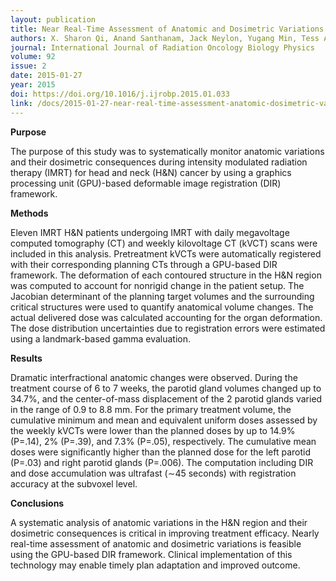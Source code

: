 ```yaml
---
layout: publication
title: Near Real-Time Assessment of Anatomic and Dosimetric Variations for Heand-and-Neck Radiation Therapy Via GPU-Based Dose Deformation Framework
authors: X. Sharon Qi, Anand Santhanam, Jack Neylon, Yugang Min, Tess Armstrong, Ke Sheng, Robert Staton, Jason Pukala, Andrew Pham, Daniel A. Low, Steve P. Lee, Michael Steinberg, Rafael Manon, Allen Chen, and Patrick Kupelian
journal: International Journal of Radiation Oncology Biology Physics
volume: 92
issue: 2
date: 2015-01-27
year: 2015
doi: https://doi.org/10.1016/j.ijrobp.2015.01.033
link: /docs/2015-01-27-near-real-time-assessment-anatomic-dosimetric-variation-via-gpu-based-dose-deformation-framework.pdf
---
```

**Purpose**

The purpose of this study was to systematically monitor anatomic variations and their dosimetric consequences during intensity modulated radiation therapy (IMRT) for head and neck (H&N) cancer by using a graphics processing unit (GPU)-based deformable image registration (DIR) framework.

**Methods**

Eleven IMRT H&N patients undergoing IMRT with daily megavoltage computed tomography (CT) and weekly kilovoltage CT (kVCT) scans were included in this analysis. Pretreatment kVCTs were automatically registered with their corresponding planning CTs through a GPU-based DIR framework. The deformation of each contoured structure in the H&N region was computed to account for nonrigid change in the patient setup. The Jacobian determinant of the planning target volumes and the surrounding critical structures were used to quantify anatomical volume changes. The actual delivered dose was calculated accounting for the organ deformation. The dose distribution uncertainties due to registration errors were estimated using a landmark-based gamma evaluation.

**Results**

Dramatic interfractional anatomic changes were observed. During the treatment course of 6 to 7 weeks, the parotid gland volumes changed up to 34.7%, and the center-of-mass displacement of the 2 parotid glands varied in the range of 0.9 to 8.8 mm. For the primary treatment volume, the cumulative minimum and mean and equivalent uniform doses assessed by the weekly kVCTs were lower than the planned doses by up to 14.9% (P=.14), 2% (P=.39), and 7.3% (P=.05), respectively. The cumulative mean doses were significantly higher than the planned dose for the left parotid (P=.03) and right parotid glands (P=.006). The computation including DIR and dose accumulation was ultrafast (∼45 seconds) with registration accuracy at the subvoxel level.

**Conclusions**

A systematic analysis of anatomic variations in the H&N region and their dosimetric consequences is critical in improving treatment efficacy. Nearly real-time assessment of anatomic and dosimetric variations is feasible using the GPU-based DIR framework. Clinical implementation of this technology may enable timely plan adaptation and improved outcome.
